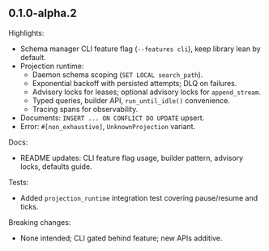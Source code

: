 ## 0.1.0-alpha.2

Highlights:
- Schema manager CLI feature flag (`--features cli`), keep library lean by default.
- Projection runtime:
  - Daemon schema scoping (`SET LOCAL search_path`).
  - Exponential backoff with persisted attempts; DLQ on failures.
  - Advisory locks for leases; optional advisory locks for `append_stream`.
  - Typed queries, builder API, `run_until_idle()` convenience.
  - Tracing spans for observability.
- Documents: `INSERT ... ON CONFLICT DO UPDATE` upsert.
- Error: `#[non_exhaustive]`, `UnknownProjection` variant.

Docs:
- README updates: CLI feature flag usage, builder pattern, advisory locks, defaults guide.

Tests:
- Added `projection_runtime` integration test covering pause/resume and ticks.

Breaking changes:
- None intended; CLI gated behind feature; new APIs additive.

